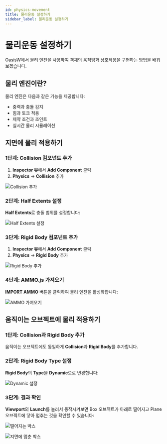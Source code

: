 ```yaml
---
id: physics-movement
title: 물리운동 설정하기
sidebar_label: 물리운동 설정하기
---
```


# 물리운동 설정하기

OasisW에서 물리 엔진을 사용하여 객체의 움직임과 상호작용을 구현하는 방법을 배워보겠습니다.

## 물리 엔진이란?

물리 엔진은 다음과 같은 기능을 제공합니다:
- 중력과 충돌 감지
- 힘과 토크 적용
- 제약 조건과 조인트
- 실시간 물리 시뮬레이션

## 지면에 물리 적용하기

### 1단계: Collision 컴포넌트 추가

1. **Inspector 뷰**에서 **Add Component** 클릭
2. **Physics** → **Collision** 추가

![Collision 추가](https://via.placeholder.com/600x400/87CEEB/000000?text=Add+Component+→+Physics+→+Collision)

### 2단계: Half Extents 설정

**Half Extents**로 충돌 범위를 설정합니다:

![Half Extents 설정](https://via.placeholder.com/600x400/87CEEB/000000?text=Half+Extents+범위+설정)

### 3단계: Rigid Body 컴포넌트 추가

1. **Inspector 뷰**에서 **Add Component** 클릭
2. **Physics** → **Rigid Body** 추가

![Rigid Body 추가](https://via.placeholder.com/600x400/87CEEB/000000?text=Add+Component+→+Physics+→+Rigid+Body)

### 4단계: AMMO.js 가져오기

**IMPORT AMMO** 버튼을 클릭하여 물리 엔진을 활성화합니다:

![AMMO 가져오기](https://via.placeholder.com/600x400/87CEEB/000000?text=IMPORT+AMMO+클릭)

## 움직이는 오브젝트에 물리 적용하기

### 1단계: Collision과 Rigid Body 추가

움직이는 오브젝트에도 동일하게 **Collision**과 **Rigid Body**를 추가합니다.

### 2단계: Rigid Body Type 설정

**Rigid Body**의 **Type**을 **Dynamic**으로 변경합니다:

![Dynamic 설정](https://via.placeholder.com/600x400/87CEEB/000000?text=Type+Dynamic+변경)

### 3단계: 결과 확인

**Viewport**의 **Launch**를 눌러서 동작시켜보면 Box 오브젝트가 아래로 떨어지고 Plane 오브젝트에 닿아 멈추는 것을 확인할 수 있습니다:

![떨어지는 박스](https://via.placeholder.com/600x400/87CEEB/000000?text=박스+떨어지는+모습)

![지면에 멈춘 박스](https://via.placeholder.com/600x400/87CEEB/000000?text=지면에+멈춘+박스)

